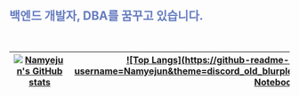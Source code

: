 ## <span style="color:#667DC0"> **백엔드 개발자, DBA를 꿈꾸고 있습니다.** </span>
<br>

| [![Namyejun's GitHub stats](https://github-readme-stats.vercel.app/api?username=Namyejun&show_icons=true&theme=discord_old_blurple)](https://github.com/anuraghazra/github-readme-stats) | [![Top Langs](https://github-readme-stats.vercel.app/api/top-langs/?username=Namyejun&theme=discord_old_blurple&layout=compact&hide=HTML,TeX,'Jupyter Notebook')](https://github.com/anuraghazra/github-readme-stats) |
|:---:|:---:|
